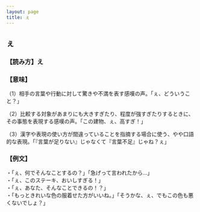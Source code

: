 ```yaml
---
layout: page
title: ぇ
---
```

## ぇ

### 【読み方】え

### 【意味】

（1）相手の言葉や行動に対して驚きや不満を表す感嘆の声。「ぇ、どういうこと？」

（2）比較する対象があまりにも大きすぎたり、程度が強すぎたりするときに、その事態を表現する感嘆の声。「この建物、ぇ、高すぎ！」

（3）漢字や表現の使い方が間違っていることを指摘する場合に使う、やや口語的な表現。「『言葉が足りない』じゃなくて『言葉不足』じゃね？ぇ」

### 【例文】

・「ぇ、何でそんなことするの？」「急げって言われたから…」  
・「ぇ、このステーキ、おいしすぎる！」  
・「ぇ、あなた、そんなことできるの！？」  
・「もっときれいな色の服着せた方がいいね。」「そうかな、ぇ、でもこの色も悪くないでしょ？」